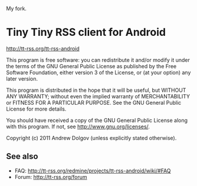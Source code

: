 My fork.

Tiny Tiny RSS client for Android
================================

http://tt-rss.org/tt-rss-android

This program is free software: you can redistribute it and/or modify
it under the terms of the GNU General Public License as published by
the Free Software Foundation, either version 3 of the License, or
(at your option) any later version.

This program is distributed in the hope that it will be useful,
but WITHOUT ANY WARRANTY; without even the implied warranty of
MERCHANTABILITY or FITNESS FOR A PARTICULAR PURPOSE.  See the
GNU General Public License for more details.

You should have received a copy of the GNU General Public License
along with this program.  If not, see <http://www.gnu.org/licenses/>.

Copyright (c) 2011 Andrew Dolgov (unless explicitly stated otherwise).

## See also

* FAQ: http://tt-rss.org/redmine/projects/tt-rss-android/wiki/#FAQ
* Forum: http://tt-rss.org/forum
